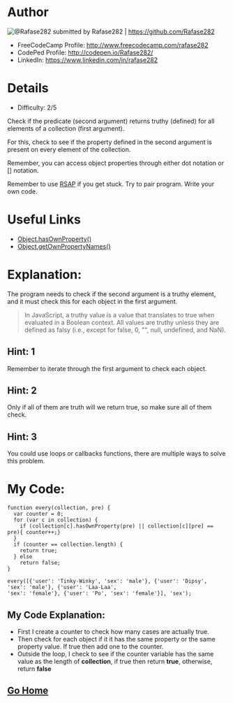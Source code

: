 # Author

![@Rafase282](https://avatars0.githubusercontent.com/Rafase282?&s=128) submitted by Rafase282 | https://github.com/Rafase282

* FreeCodeCamp Profile: http://www.freecodecamp.com/rafase282
* CodePed Profile: http://codepen.io/Rafase282/
* LinkedIn: https://www.linkedin.com/in/rafase282

# Details

* Difficulty: 2/5

Check if the predicate (second argument) returns truthy (defined) for all elements of a collection (first argument).

For this, check to see if the property defined in the second argument is present on every element of the collection.

Remember, you can access object properties through either dot notation or [] notation.

Remember to use [RSAP](http://www.freecodecamp.com/field-guide/how-do-i-get-help-when-I-get-stuck) if you get stuck. Try to pair program. Write your own code.

# Useful Links

* [Object.hasOwnProperty()](https://developer.mozilla.org/en-US/docs/Web/JavaScript/Reference/Global_Objects/Object/hasOwnProperty)
* [Object.getOwnPropertyNames()](https://developer.mozilla.org/en-US/docs/Web/JavaScript/Reference/Global_Objects/Object/getOwnPropertyNames)

# Explanation:

The program needs to check if the second argument is a truthy element, and it must check this for each object in the first argument.

>In JavaScript, a truthy value is a value that translates to true when evaluated in a Boolean context. All values are truthy unless they are defined as falsy (i.e., except for false, 0, "", null, undefined, and NaN).

## Hint: 1
Remember to iterate through the first argument to check each object.

## Hint: 2
Only if all of them are truth will we return true, so make sure all of them check.

## Hint: 3
You could use loops or callbacks functions, there are multiple ways to solve this problem.

# My Code:
```
function every(collection, pre) {
  var counter = 0;
  for (var c in collection) {
    if (collection[c].hasOwnProperty(pre) || collection[c][pre] == pre){ counter++;}
  }
  if (counter == collection.length) {
    return true;
  } else 
    return false;
}

every([{'user': 'Tinky-Winky', 'sex': 'male'}, {'user': 'Dipsy', 'sex': 'male'}, {'user': 'Laa-Laa',
'sex': 'female'}, {'user': 'Po', 'sex': 'female'}], 'sex');
```
## My Code Explanation:

* First I create a counter to check how many cases are actually true.
* Then check for each object if it it has the same property or the same property value. If true then add one to the counter.
* Outside the loop, I check to see if the counter variable has the same value as the length of **collection**, if true then return **true**, otherwise, return **false**

## [Go Home](https://github.com/Rafase282/My-FreeCodeCamp-Code/wiki)